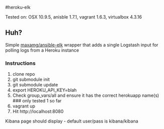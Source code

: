 #heroku-elk

Tested on: OSX 10.9.5, anisble 1.7.1, vagrant 1.6.3, virtualbox 4.3.16

## Huh?

Simple [maxamg/ansible-elk](../../../ansible-elk) wrapper that adds a single Logstash input for polling logs from a Heroku instance

### Instructions

1. clone repo
2. git submodule init
3. git submodule update
2. export HEROKU_API_KEY=blah
3. Check group_vars/all and ensure it has the correct herokuapp name(s) ### only tested 1 so far
4. vagrant up
5. Hit http://localhost:8080

Kibana page should display - default user/pass is kibana/kibana
